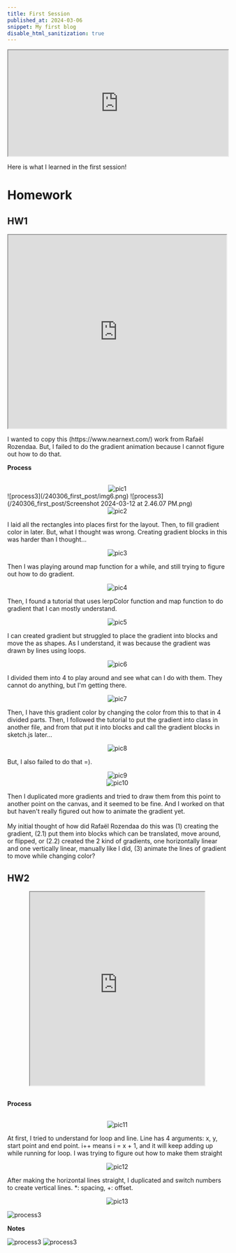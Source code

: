 ```yaml
---
title: First Session
published_at: 2024-03-06
snippet: My first blog
disable_html_sanitization: true
---
```

<div align="center">
  <iframe src="https://editor.p5js.org/kimnhudiep2003/full/4xTclF0v2" width ="100%" height = "242px"></iframe>
</div>

<p>Here is what I learned in the first session!</p>

# Homework

## HW1
<div align="center">
<iframe src="https://editor.p5js.org/kimnhudiep2003/full/AEnURm_oi" width ="500px" height = "442px"></iframe>
</div>

<p>I wanted to copy this (https://www.nearnext.com/) work from Rafaël Rozendaa. But, I failed to do the gradient animation because I cannot figure out how to do that.</p>

**Process**
<br> 
<br>

<div align="center">
  <img src="/static/240306_first_post/Screenshot 2024-03-12 at 2.46.07 PM.png" alt="pic1">
</div>
![process3](/240306_first_post/img6.png)
![process3](/240306_first_post/Screenshot 2024-03-12 at 2.46.07 PM.png)

<div align="center">
  <img src="/static/240306_first_post/Screenshot 2024-03-12 at 3.59.00 PM.png" alt="pic2">
</div>

<p>I laid all the rectangles into places first for the layout. Then, to fill gradient color in later. But, what I thought was wrong. Creating gradient blocks in this was harder than I thought...</p>

<div align="center">
  <img src="/static/240306_first_post/Screenshot 2024-03-12 at 5.01.42 PM.png" alt="pic3">
</div> 
<p>Then I was playing around map function for a while, and still trying to figure out how to do gradient.</p>

<div align="center">
  <img src="/static/240306_first_post/Screenshot 2024-03-12 at 5.34.45 PM.png" alt="pic4">
</div>
<p>Then, I found a tutorial that uses lerpColor function and map function to do gradient that I can mostly understand.</p>
</div>

<div align="center">
  <img src="/static/240306_first_post/Screenshot 2024-03-12 at 6.01.54 PM.png" alt="pic5">
</div>
<p>I can created gradient but struggled to place the gradient into blocks and move the as shapes. As I understand, it was because the gradient was drawn by lines using loops.</p>

<div align="center">
  <img src="/static/240306_first_post/Screenshot 2024-03-12 at 6.08.56 PM.png" alt="pic6">
</div>
<p>I divided them into 4 to play around and see what can I do with them. They cannot do anything, but I'm getting there.</p>

<div align="center">
  <img src="/static/240306_first_post/Screenshot 2024-03-12 at 6.45.52 PM.png" alt="pic7">
</div>
<p>Then, I have this gradient color by changing the color from this to that in 4 divided parts. Then, I followed the tutorial to put the gradient into class in another file, and from that put it into blocks and call the gradient blocks in sketch.js later...</p>

<div align="center">
  <img src="/static/240306_first_post/Screenshot 2024-03-12 at 7.13.36 PM.png" alt="pic8">
</div>

<p>But, I also failed to do that =).</p>

<div align="center">
  <img src="/static/240306_first_post/Screenshot 2024-03-12 at 7.43.54 PM.png" alt="pic9">
</div>
<div align="center">
  <img src="/static/240306_first_post/Screenshot 2024-03-12 at 7.43.54 PM.png" alt="pic10">
</div>
<p>Then I duplicated more gradients and tried to draw them from this point to another point on the canvas, and it seemed to be fine. And I worked on that but haven't really figured out how to animate the gradient yet. 

<br>
<br>
My initial thought of how did Rafaël Rozendaa do this was (1) creating the gradient, (2.1) put them into blocks which can be translated, move around, or flipped, or (2.2) created the 2 kind of gradients, one horizontally linear and one vertically linear, manually like I did, (3) animate the lines of gradient to move while changing color?</p>

## HW2
<div align="center">
  <iframe src="https://editor.p5js.org/kimnhudiep2003/full/lWW5WM39P" width ="400px" height = "442px"></iframe>
</div>
<br>

**Process**
<br>
<br>
<div align="center">
  <img src="/static/240306_first_post/Screenshot 2024-03-11 at 2.13.42 PM.png" alt="pic11">
</div>
<p>At first, I tried to understand for loop and line. Line has 4 arguments: x, y, start point and end point. i++ means i = x + 1, and it will keep adding up while running for loop. I was trying to figure out how to make them straight</p>

<div align="center">
  <img src="/static/240306_first_post/Screenshot 2024-03-11 at 2.13.16 PM.png" alt="pic12">
</div>

<p>After making the horizontal lines straight, I duplicated and switch numbers to create vertical lines. *: spacing, +: offset.</p>

<div align="center">
  <img src="/static/240306_first_post/Screenshot 2024-03-11 at 2.31.22 PM.png" alt="pic13">
</div>

  ![process3](/240306_first_post/IMG_5146.jpg)

**Notes**
<br>

<!--   <img src="/static/240306_first_post/IMG_5145.jpg" alt="pic14"> -->
  ![process3](/240306_first_post/IMG_5145.jpg)
  ![process3](/240306_first_post/IMG_5146.jpg)





